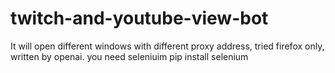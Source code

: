 # twitch-and-youtube-view-bot
It will open different windows with different proxy address, tried firefox only, written by openai.
you need seleniuim pip install selenium 
